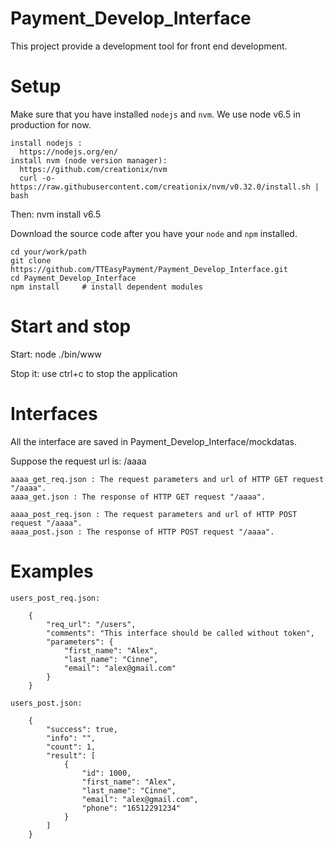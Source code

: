 # Payment_Develop_Interface
This project provide a development tool for front end development.

# Setup

Make sure that you have installed `nodejs` and `nvm`. We use node v6.5 in production for now.

    install nodejs :
      https://nodejs.org/en/
    install nvm (node version manager):
      https://github.com/creationix/nvm
      curl -o- https://raw.githubusercontent.com/creationix/nvm/v0.32.0/install.sh | bash

  Then:
    nvm install v6.5

Download the source code after you have your `node` and `npm` installed.

    cd your/work/path
    git clone https://github.com/TTEasyPayment/Payment_Develop_Interface.git
    cd Payment_Develop_Interface
    npm install     # install dependent modules

# Start and stop

Start:
    node ./bin/www

Stop it:
    use ctrl+c to stop the application

# Interfaces

All the interface are saved in Payment_Develop_Interface/mockdatas.

Suppose the request url is: /aaaa

    aaaa_get_req.json : The request parameters and url of HTTP GET request "/aaaa".
    aaaa_get.json : The response of HTTP GET request "/aaaa".

    aaaa_post_req.json : The request parameters and url of HTTP POST request "/aaaa".
    aaaa_post.json : The response of HTTP POST request "/aaaa".



# Examples

    users_post_req.json:

        {
            "req_url": "/users",
            "comments": "This interface should be called without token",
            "parameters": {
                "first_name": "Alex",
                "last_name": "Cinne",
                "email": "alex@gmail.com"
            }
        }

    users_post.json:

        {
            "success": true,
            "info": "",
            "count": 1,
            "result": [
                {
                    "id": 1000,
                    "first_name": "Alex",
                    "last_name": "Cinne",
                    "email": "alex@gmail.com",
                    "phone": "16512291234"
                }
            ]
        }
